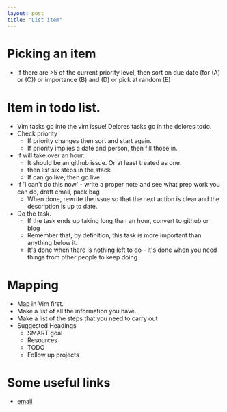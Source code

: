 ```yaml
--- 
layout: post
title: "List item" 
---
```



# Picking an item
* If there are >5 of the current priority level, then sort on due date (for (A) or (C)) or importance (B) and (D) or pick at random (E)  

# Item in todo list. 
* Vim tasks go into the vim issue! Delores tasks go in the delores todo. 
* Check priority
  * If priority changes then sort and start again. 
  * If priority implies a date and person, then fill those in. 
* If will take over an hour:  
  * It should be an github issue. Or at least treated as one.  
  * then list six steps in the stack 
  * If can go live, then go live 
* If 'I can't do this now' - write a proper note and see what prep work you can do, draft email, pack bag 
  * When done, rewrite the issue so that the next action is clear and the description is up to date. 
* Do the task. 
  * If the task ends up taking long than an hour, convert to github or blog 
  * Remember that, by definition, this task is more important than anything below it. 
  * It's done when there is nothing left to do - it's done when you need things from other people to keep doing  


# Mapping 
* Map in Vim first. 
* Make a list of all the information you have. 
* Make a list of the steps that you need to carry out
* Suggested Headings
  * SMART goal 
  * Resources 
  * TODO 
  * Follow up projects


# Some useful links
* [email](email)

